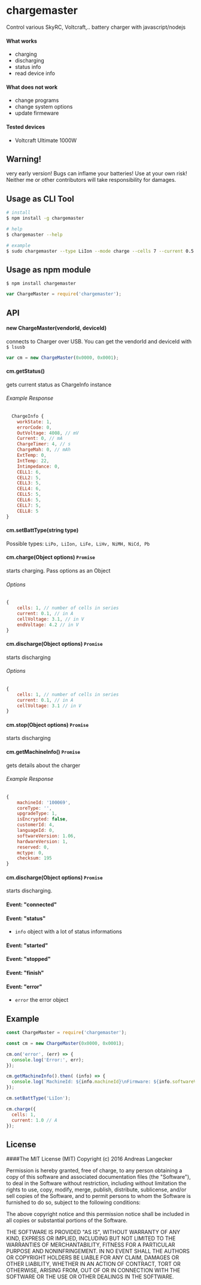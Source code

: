 # chargemaster #
Control various SkyRC, Voltcraft,.. battery charger with javascript/nodejs


#### What works
  - charging
  - discharging
  - status info
  - read device info

#### What does not work
  - change programs
  - change system options
  - update firmeware

#### Tested devices
  - Voltcraft Ultimate 1000W


## Warning!
very early version! Bugs can inflame your batteries! Use at your own risk! Neither me or other contributors will take responsibility for damages.


## Usage as CLI Tool
```bash
# install
$ npm install -g chargemaster

# help
$ chargemaster --help

# example
$ sudo chargemaster --type LiIon --mode charge --cells 7 --current 0.5


```
## Usage as npm module
```
$ npm install chargemaster
```
```js
var ChargeMaster = require('chargemaster');
```
## API



#### new ChargeMaster(vendorId, deviceId)
  connects to Charger over USB. You can get the vendorId and deviceId with ```$ lsusb```
  ```js
  var cm = new ChargeMaster(0x0000, 0x0001);
  ```

#### cm.getStatus()
gets current status as ChargeInfo instance

###### Example Response
  ```js
    ChargeInfo {
      workState: 1,
      errorCode: 0,
      OutVoltage: 4008, // mV
      Current: 0, // mA
      ChargeTimer: 4, // s
      ChargeMah: 0, // mAh
      ExtTemp: 0,
      IntTemp: 22,
      Intimpedance: 0,
      CELL1: 6,
      CELL2: 5,
      CELL3: 5,
      CELL4: 6,
      CELL5: 5,
      CELL6: 5,
      CELL7: 5,
      CELL8: 5
}
  ```
#### cm.setBattType(string type)
Possible types: ```LiPo, LiIon, LiFe, LiHv, NiMH, NiCd, Pb```

#### cm.charge(Object options) ```Promise```
starts charging. Pass options as an Object
###### Options
```js
{
    cells: 1, // number of cells in series
    current: 0.1, // in A
    cellVoltage: 3.1, // in V
    endVoltage: 4.2 // in V
}
```

#### cm.discharge(Object options) ```Promise```
starts discharging
###### Options
```js
{
    cells: 1, // number of cells in series
    current: 0.1, // in A
    cellVoltage: 3.1 // in V
}
```
#### cm.stop(Object options) ```Promise```
starts discharging

####  cm.getMachineInfo() ```Promise```
  gets details about the charger
###### Example Response
```js
{
    machineId: '100069',
    coreType: '',
    upgradeType: 1,
    isEncrypted: false,
    customerId: 4,
    languageId: 0,
    softwareVersion: 1.06,
    hardwareVersion: 1,
    reserved: 0,
    mctype: 0,
    checksum: 195
}
```

#### cm.discharge(Object options) ```Promise```
starts discharging.


#### Event: "connected"
#### Event: "status"
- ```info``` object with a lot of status informations

#### Event: "started"
#### Event: "stopped"
#### Event: "finish"
#### Event: "error"
- ```error``` the error object


## Example
```js
const ChargeMaster = require('chargemaster');

const cm = new ChargeMaster(0x0000, 0x0001);

cm.on('error', (err) => {
  console.log('Error:', err);
});

cm.getMachineInfo().then( (info) => {
  console.log(`MachineId: ${info.machineId}\nFirmware: ${info.softwareVersion}`);
});

cm.setBattType('LiIon');

cm.charge({
  cells: 1,
  current: 1.0 // A
});
```

## License
####The MIT License (MIT)
Copyright (c) 2016 Andreas Langecker

Permission is hereby granted, free of charge, to any person obtaining a copy of this software and associated documentation files (the "Software"), to deal in the Software without restriction, including without limitation the rights to use, copy, modify, merge, publish, distribute, sublicense, and/or sell copies of the Software, and to permit persons to whom the Software is furnished to do so, subject to the following conditions:

The above copyright notice and this permission notice shall be included in all copies or substantial portions of the Software.

THE SOFTWARE IS PROVIDED "AS IS", WITHOUT WARRANTY OF ANY KIND, EXPRESS OR IMPLIED, INCLUDING BUT NOT LIMITED TO THE WARRANTIES OF MERCHANTABILITY, FITNESS FOR A PARTICULAR PURPOSE AND NONINFRINGEMENT. IN NO EVENT SHALL THE AUTHORS OR COPYRIGHT HOLDERS BE LIABLE FOR ANY CLAIM, DAMAGES OR OTHER LIABILITY, WHETHER IN AN ACTION OF CONTRACT, TORT OR OTHERWISE, ARISING FROM, OUT OF OR IN CONNECTION WITH THE SOFTWARE OR THE USE OR OTHER DEALINGS IN THE SOFTWARE.
